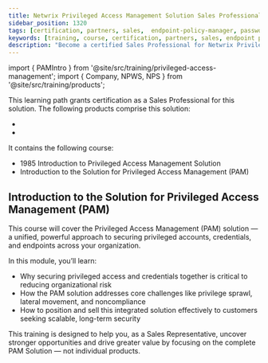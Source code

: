```yaml
---
title: Netwrix Privileged Access Management Solution Sales Professional
sidebar_position: 1320
tags: [certification, partners, sales,  endpoint-policy-manager, password-secure, privilege-secure, privileged-access-management]
keywords: [training, course, certification, partners, sales, endpoint policy manager, password secure, privilege secure, privileged access management]
description: "Become a certified Sales Professional for Netwrix Privileged Access Management"
---
```


import { PAMIntro } from '@site/src/training/privileged-access-management';
import { Company, NPWS, NPS } from '@site/src/training/products';


This learning path grants <Company /> certification as a Sales Professional for this solution. The following products comprise this solution:

* <NPWS />
* <NPS />

It contains the following course: 

* 1985 Introduction to <Company /> Privileged Access Management Solution
* Introduction to the <Company /> Solution for Privileged Access Management (PAM)

<PAMIntro />

## Introduction to the <Company /> Solution for Privileged Access Management (PAM)

This course will cover the <Company /> Privileged Access Management (PAM) solution — a unified, powerful approach to securing privileged accounts, credentials, and endpoints across your organization.

In this module, you’ll learn:

* Why securing privileged access and credentials together is critical to reducing organizational risk
* How the <Company /> PAM solution addresses core challenges like privilege sprawl, lateral movement, and noncompliance
* How to position and sell this integrated solution effectively to customers seeking scalable, long-term security

This training is designed to help you, as a <Company /> Sales Representative, uncover stronger opportunities and drive greater value by focusing on the complete PAM Solution — not individual products.
